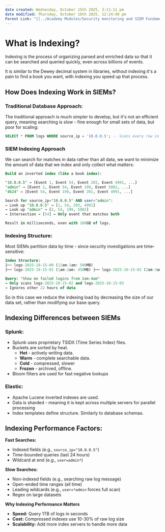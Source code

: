 ```yaml
---
date created: Wednesday, October 15th 2025, 3:11:11 pm
date modified: Thursday, October 16th 2025, 12:24:49 pm
Parent Link: "[[../Academy Modules/Security monitoring and SIEM Fundamentals#Indexing|Indexing]]"
---
```


# What is Indexing?

Indexing is the process of organizing parsed and enriched data so that it can be searched and queried quickly, even across billions of events.

It is similar to the Dewey decimal system in libraries, without indexing it's a pain to find a book you want, with indexing you speed up that process.

## How Does Indexing Work in SIEMs?

### Traditional Database Approach:

The traditional approach is much simpler to develop, but it's not an efficient query, meaning searching is slow - fine enough for small sets of data, but poor for scaling:
```SQL
SELECT * FROM logs WHERE source_ip = '10.0.0.5'; -- Scans every row in the table (millions/billions of rows) -- Takes minutes to hours
```

### SIEM Indexing Approach

We can search for matches in data rather than all data, we want to minimize the amount of data that we index and only collect what matters:
```SQL
Build an inverted index (like a book index):

"10.0.0.5" → [Event 1, Event 54, Event 203, Event 4991, ...] 
"admin" → [Event 2, Event 54, Event 199, Event 5002, ...] 
"4624" → [Event 54, Event 199, Event 201, Event 4991, ...]

Search for source_ip="10.0.0.5" AND user="admin": 
→ Look up "10.0.0.5" → [1, 54, 203, 4991] 
→ Look up "admin" → [2, 54, 199, 5002] 
→ Intersection → [54] ← Only event that matches both 

Result in milliseconds, even with 100GB of logs.
```

### Indexing Structure:

Most SIEMs partition data by time - since security investigations are time-sensitive:
```SQL
Index Structure: 
├── logs-2025-10-15-00 (12am-1am: 500MB) 
├── logs-2025-10-15-01 (1am-2am: 450MB) ├── logs-2025-10-15-02 (2am-3am: 200MB) └── ... 

Query: "Show me failed logins from 2am-4am" 
→ Only scans logs-2025-10-15-02 and logs-2025-10-15-03 
→ Ignores other 22 hours of data
```

So in this case we reduce the indexing load by decreasing the size of our data set, rather than modifying our base query.

## Indexing Differences between SIEMs

### Splunk:

- Splunk uses proprietary TSIDX (Time Series Index) files.
- Buckets are sorted by heat.
	- **Hot** - actively writing data.
	- **Warm** - complete searchable data.
	- **Cold** - compressed, slower
	- **Frozen** - archived, offline.
- Bloom filters are used for fast negative lookups

### Elastic:

- Apache Lucene inverted indexes are used.
- Data is sharded - meaning it is kept across multiple servers for parallel processing
- Index templates define structure. Similarly to database schemas.

## Indexing Performance Factors:

**Fast Searches:** 
- Indexed fields (e.g., `source_ip="10.0.0.5"`) 
- Time-bounded queries (last 24 hours) 
- Wildcard at end (e.g., `user=admin*`) 

**Slow Searches:** 
- Non-indexed fields (e.g., searching raw log message)
- Open-ended time ranges (all time) 
- Leading wildcards (e.g., `user=*admin` forces full scan)
- Regex on large datasets 

**Why Indexing Performance Matters** 
- **Speed:** Query 1TB of logs in seconds 
- **Cost:** Compressed indexes use 10-30% of raw log size 
- **Scalability:** Add more index servers to handle more data